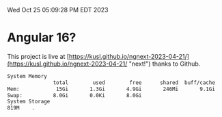 Wed Oct 25 05:09:28 PM EDT 2023

# Angular 16?


This project is live at [https://kusl.github.io/ngnext-2023-04-21/](https://kusl.github.io/ngnext-2023-04-21/ "next!") thanks to Github.

```bash
System Memory
               total        used        free      shared  buff/cache   available
Mem:            15Gi       1.3Gi       4.9Gi       246Mi       9.1Gi        13Gi
Swap:          8.0Gi       0.0Ki       8.0Gi
System Storage
819M	.
```
```bash
